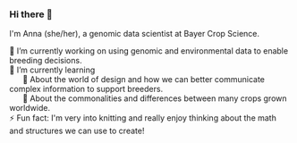 ### Hi there 👋

I'm Anna (she/her), a genomic data scientist at Bayer Crop Science.

🔭 I’m currently working on using genomic and environmental data to enable breeding decisions.  
🌱 I’m currently learning   
&nbsp;&nbsp;&nbsp;&nbsp;&nbsp; 🌱 About the world of design and how we can better communicate complex information to support breeders.  
&nbsp;&nbsp;&nbsp;&nbsp;&nbsp; 🌱 About the commonalities and differences between many crops grown worldwide.  
⚡ Fun fact: I'm very into knitting and really enjoy thinking about the math and structures we can use to create!  

<!--
**arrogers/arrogers** is a ✨ _special_ ✨ repository because its `README.md` (this file) appears on your GitHub profile.

Here are some ideas to get you started:

- 🔭 I’m currently working on ...
- 🌱 I’m currently learning ...
- 👯 I’m looking to collaborate on ...
- 🤔 I’m looking for help with ...
- 💬 Ask me about ...
- 📫 How to reach me: ...
- 😄 Pronouns: ...
- ⚡ Fun fact: ...
-->
